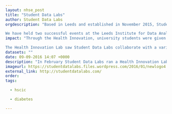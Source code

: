 ```yaml
---
layout: nhse_post
title: "Student Data Labs"
author: Student Data Labs
orgdescription: "Based in Leeds and established in November 2015, Student Data Labs envisions a future where more university students can gain highly sought-after data skills that prepare them for entering the labour market upon graduation. The Labs run free data-driven Innovation Labs that offer a collaborative space for students from a variety of academic backgrounds to undertake real-world data projects - learning practical and highly employable skills whilst working on civic problems. Our Data Lab Volunteers are given the chance to learn about open source tools like R as well as the data science process from asking questions of open data through to exploration, modelling and data visualisation. 

We have held two successful events at the Leeds Institute for Data Analytics: a Health Innovation Lab and a Vision Zero Innovation Lab. The first focused on tackling Type 2 Diabetes and the second explored how to reduce the number of road fatalities to zero in Leeds. Student Data Labs is highly collaborative and interdisciplinary - we bring professionals and students from a diverse set of backgrounds together to tackle wicked problems in the city. "
impact: "Through the Health Innovation, university students were given the opportunity to learn real world data skills and do some good along the way. The practical nature of the Labs enabled university students from all backgrounds to get involved with civic data projects. Some of these data projects went on to become more long-term. For example, one of our practical exercises involved using open prescription data to forecast demand for Diabetes medication across the city. Another mapped the prevalence of Diabetes at CCG level in England. 

The Health Innovation Lab saw Student Data Labs collaborate with a variety of amazing organisations in the region from digital innovation agencies like mHealth Habitat to Leeds Data Mill, the HSCIC and Leeds Beckett. Our ultimate aim is to create social impact with the data projects and we're working with dynamic and innovative organisations to try and make this happen."
datasets: ""
date: 09-09-2016 14:07 +0000
description: "In February Student Data Labs ran a Health Innovation Lab as part of the Leeds Digital Festival at the Leeds Institute for Data Analytics. The aim here was to teach practical data science skills whilst tackling Type 2 Diabetes in Leeds. Open health data and Leeds-based organisations like the Health and Social Care Information Centre (HSCIC), who have one of the largest repositories of open data in Europe, were integral to the success of the Lab. We are very lucky to be based in a city that is at the forefront of the open health data revolution. All of our projects made use of data that is open and freely available for anyone to download. For some university students, the Health Innovation Lab was the first time they had made use of open data. This provided us with the opportunity to demonstrate the huge potential of open health data for building innovative tools and discovering valuable insights that can potentially save lives."
imageurl: https://studentdatalabs.files.wordpress.com/2016/01/newlogo4.png?w=138&h=138
external_link: http://studentdatalabs.com/
order: 
tags:

  - hscic

  - diabetes

---
```

